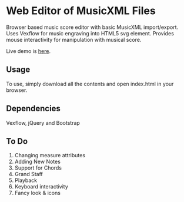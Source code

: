 # Web Editor of MusicXML Files
Browser based music score editor with basic MusicXML import/export. Uses Vexflow for music engraving into HTML5 svg element. Provides mouse interactivity for manipulation with musical score.

Live demo is [here](http://freetomik.github.io/).

## Usage
To use, simply download all the contents and open index.html in your browser.

## Dependencies
Vexflow, jQuery and Bootstrap

## To Do
<ol>
  <li>Changing measure attributes</li>
  <li>Adding New Notes</li>
  <li>Support for Chords</li>
  <li>Grand Staff</li>
  <li>Playback</li>
  <li>Keyboard interactivity</li>
  <li>Fancy look & icons</li>
</ol>
